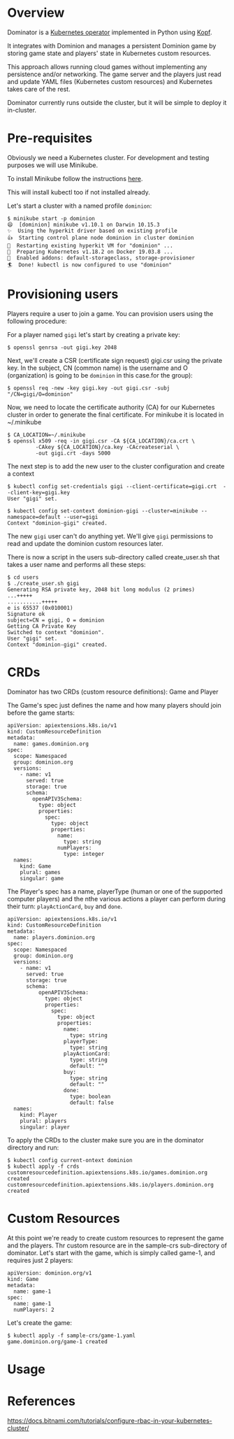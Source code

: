 # Overview

Dominator is a [Kubernetes operator](https://kubernetes.io/docs/concepts/extend-kubernetes/operator/) implemented in Python using [Kopf](https://kopf.readthedocs.io/en/latest/).

It integrates with Dominion and manages a persistent Dominion game by storing game state and players' state in  Kubernetes custom resources.

This approach allows running cloud games without implementing any persistence and/or networking. The game server and the players just read and update YAML files (Kubernetes custom resources) and Kubernetes takes care of the rest. 

Dominator currently runs outside the cluster, but it will be simple to deploy it in-cluster.

# Pre-requisites

Obviously we need a Kubernetes cluster. For development and testing purposes we will use Minikube.

To install Minikube follow the instructions [here](https://kubernetes.io/docs/tasks/tools/install-minikube/).

This will install kubectl too if not installed already.


Let's start a cluster with a named profile `dominion`:

```
$ minikube start -p dominion
😄  [dominion] minikube v1.10.1 on Darwin 10.15.3
✨  Using the hyperkit driver based on existing profile
👍  Starting control plane node dominion in cluster dominion
🔄  Restarting existing hyperkit VM for "dominion" ...
🐳  Preparing Kubernetes v1.18.2 on Docker 19.03.8 ...
🌟  Enabled addons: default-storageclass, storage-provisioner
🏄  Done! kubectl is now configured to use "dominion"
```

# Provisioning users

Players require a user to join a game. You can provision users using the following procedure:

For a player named `gigi` let's start by creating a private key:

```
$ openssl genrsa -out gigi.key 2048
```

Next, we'll create a CSR (certificate sign request) gigi.csr using the private key. In the subject, CN (common name) is the username and O (organization) is going to be `dominion` in this case.for the group):

```
$ openssl req -new -key gigi.key -out gigi.csr -subj "/CN=gigi/O=dominion"
```

Now, we need to locate the certificate authority (CA) for our Kubernetes cluster in order to generate the final certificate. For minikube it is located in ~/.minikube

```
$ CA_LOCATION=~/.minikube
$ openssl x509 -req -in gigi.csr -CA ${CA_LOCATION}/ca.crt \
         -CAkey ${CA_LOCATION}/ca.key -CAcreateserial \
         -out gigi.crt -days 5000 
```

The next step is to add the new user to the cluster configuration and create a context

```
$ kubectl config set-credentials gigi --client-certificate=gigi.crt  --client-key=gigi.key
User "gigi" set.

$ kubectl config set-context dominion-gigi --cluster=minikube --namespace=default --user=gigi
Context "dominion-gigi" created.
```

The new `gigi` user can't do anything yet. We'll give `gigi` permissions to read and update the dominion custom resources later. 

There is now a script in the users sub-directory called create_user.sh that takes a user name and performs all these steps:

```
$ cd users
$ ./create_user.sh gigi
Generating RSA private key, 2048 bit long modulus (2 primes)
...+++++
...........+++++
e is 65537 (0x010001)
Signature ok
subject=CN = gigi, O = dominion
Getting CA Private Key
Switched to context "dominion".
User "gigi" set.
Context "dominion-gigi" created.
```

# CRDs

Dominator has two CRDs (custom resource definitions): Game and Player

The Game's spec just defines the name and how many players should join before the game starts:

```
apiVersion: apiextensions.k8s.io/v1
kind: CustomResourceDefinition
metadata:
  name: games.dominion.org
spec:
  scope: Namespaced
  group: dominion.org
  versions:
    - name: v1
      served: true
      storage: true
      schema:
        openAPIV3Schema:
          type: object
          properties:
            spec:
              type: object
              properties:
                name:
                  type: string
                numPlayers:
                  type: integer
  names:
    kind: Game
    plural: games
    singular: game
```

The Player's spec has a name, playerType (human or one of the supported computer players) and the nthe various actions a player can perform during their turn: `playActionCard`, `buy` and `done`.

```
apiVersion: apiextensions.k8s.io/v1
kind: CustomResourceDefinition
metadata:
  name: players.dominion.org
spec:
  scope: Namespaced
  group: dominion.org
  versions:
    - name: v1
      served: true
      storage: true
      schema:
          openAPIV3Schema:
            type: object
            properties:
              spec:
                type: object
                properties:
                  name:
                    type: string
                  playerType:
                    type: string
                  playActionCard:
                    type: string
                    default: ""
                  buy:
                    type: string
                    default: ""
                  done:
                    type: boolean
                    default: false
  names:
    kind: Player
    plural: players
    singular: player
```

To apply the CRDs to the cluster make sure you are in the dominator directory and run:

```
$ kubectl config current-ontext dominion
$ kubectl apply -f crds
customresourcedefinition.apiextensions.k8s.io/games.dominion.org created
customresourcedefinition.apiextensions.k8s.io/players.dominion.org created
```

# Custom Resources

At this point we're ready to create custom resources to represent the game and the players. 
Thr custom resource are in the sample-crs sub-directory of dominator. Let's start with the game, which is simply called game-1, and requires just 2 players:

```
apiVersion: dominion.org/v1
kind: Game
metadata:
  name: game-1
spec:
  name: game-1
  numPlayers: 2
```

Let's create the game:

```
$ kubectl apply -f sample-crs/game-1.yaml
game.dominion.org/game-1 created
```



# Usage

# References

https://docs.bitnami.com/tutorials/configure-rbac-in-your-kubernetes-cluster/